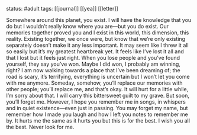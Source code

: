 status: #adult 
tags: [[journal]] [[yea]] [[letter]] 

Somewhere around this planet, you exist. I will have the knowledge that you do but I wouldn’t really know where you are—but you do exist. Our memories together proved you and I exist in this world, this dimension, this reality. Existing together, we once were, but know that we’re only existing separately doesn’t make it any less important. It may seem like I threw it all so easily but it’s my greatest heartbreak yet. It feels like I’ve lost it all and that I lost but it feels just right. When you lose people and you’ve found yourself, they say you’ve won. Maybe I did won, I probably am winning, right? I am now walking towards a place that I’ve been dreaming of; the road is scary, it’s terrifying, everything is uncertain but I won’t let you come with me anymore. Someday, somehow, you’ll replace our memories with other people; you’ll replace me, and that’s okay. It will hurt for a little while, I’m sorry about that. I will carry this bittersweet guilt to my grave. But soon, you’ll forget me. However, I hope you remember me in songs, in whispers and in quiet existence—even just in passing. You may forget my name, but remember how I made you laugh and how I left you notes to remember me by. It hurts me the same as it hurts you but this is for the best. I wish you all the best. Never look for me.